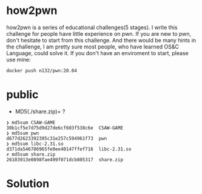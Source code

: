 # how2pwn
how2pwn is a series of educational challenges(5 stages). I write this challenge for people have little experience on pwn. If you are new to pwn, don't hesitate to start from this challenge. And there would be many hints in the challenge, I am pretty sure most people, who have learned OS&C Language, could solve it. If you don't have an enviroment to start, please use mine: 

`docker push n132/pwn:20.04`

# public
* MD5(./share.zip)= ?

```
❯ md5sum CSAW-GAME 
30b1cf5e7d75d9d27de6cf603f538c6e  CSAW-GAME
❯ md5sum pwn 
d677d2623392395c31e257c594961f73  pwn
❯ md5sum libc-2.31.so 
d371da546786965fe0ee40147ffef716  libc-2.31.so
✗ md5sum share.zip
26103913e0898fae499f071dcb805317  share.zip
```
# Solution






